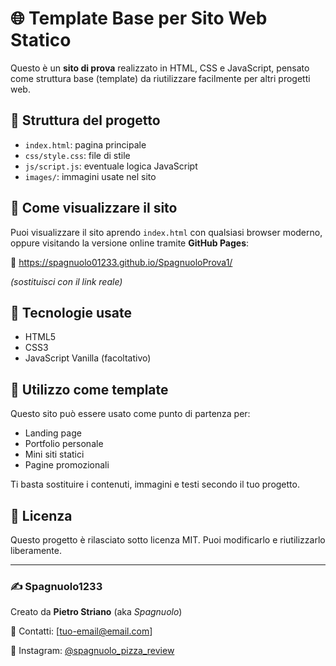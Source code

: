 # 🌐 Template Base per Sito Web Statico

Questo è un **sito di prova** realizzato in HTML, CSS e JavaScript, pensato come struttura base (template) da riutilizzare facilmente per altri progetti web.

## 📁 Struttura del progetto


- `index.html`: pagina principale
- `css/style.css`: file di stile
- `js/script.js`: eventuale logica JavaScript
- `images/`: immagini usate nel sito

## 🚀 Come visualizzare il sito

Puoi visualizzare il sito aprendo `index.html` con qualsiasi browser moderno, oppure visitando la versione online tramite **GitHub Pages**:

🔗 https://spagnuolo01233.github.io/SpagnuoloProva1/

*(sostituisci con il link reale)*

## 🔧 Tecnologie usate

- HTML5
- CSS3
- JavaScript Vanilla (facoltativo)

## 🧰 Utilizzo come template

Questo sito può essere usato come punto di partenza per:
- Landing page
- Portfolio personale
- Mini siti statici
- Pagine promozionali

Ti basta sostituire i contenuti, immagini e testi secondo il tuo progetto.

## 📄 Licenza

Questo progetto è rilasciato sotto licenza MIT. Puoi modificarlo e riutilizzarlo liberamente.

---

### ✍️ Spagnuolo1233

Creato da **Pietro Striano** (aka *Spagnuolo*)

📧 Contatti: [tuo-email@email.com]

📸 Instagram: [@spagnuolo_pizza_review](https://www.instagram.com/spagnuolo_pizza_review)

